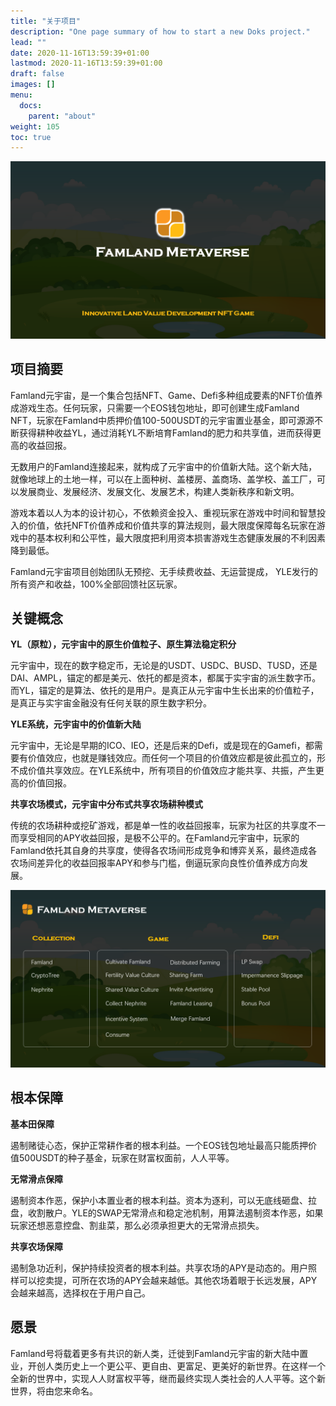 ```yaml
---
title: "关于项目"
description: "One page summary of how to start a new Doks project."
lead: ""
date: 2020-11-16T13:59:39+01:00
lastmod: 2020-11-16T13:59:39+01:00
draft: false
images: []
menu:
  docs:
    parent: "about"
weight: 105
toc: true
---
```



![img](1.PNG)



## 项目摘要

Famland元宇宙，是一个集合包括NFT、Game、Defi多种组成要素的NFT价值养成游戏生态。任何玩家，只需要一个EOS钱包地址，即可创建生成Famland NFT，玩家在Famland中质押价值100-500USDT的元宇宙置业基金，即可源源不断获得耕种收益YL，通过消耗YL不断培育Famland的肥力和共享值，进而获得更高的收益回报。

无数用户的Famland连接起来，就构成了元宇宙中的价值新大陆。这个新大陆，就像地球上的土地一样，可以在上面种树、盖楼房、盖商场、盖学校、盖工厂，可以发展商业、发展经济、发展文化、发展艺术，构建人类新秩序和新文明。

游戏本着以人为本的设计初心，不依赖资金投入、重视玩家在游戏中时间和智慧投入的价值，依托NFT价值养成和价值共享的算法规则，最大限度保障每名玩家在游戏中的基本权利和公平性，最大限度把利用资本损害游戏生态健康发展的不利因素降到最低。

Famland元宇宙项目创始团队无预挖、无手续费收益、无运营提成， YLE发行的所有资产和收益，100%全部回馈社区玩家。


## 关键概念

**YL（原粒），元宇宙中的原生价值粒子、原生算法稳定积分**

元宇宙中，现在的数字稳定币，无论是的USDT、USDC、BUSD、TUSD，还是DAI、AMPL，锚定的都是美元、依托的都是资本，都属于实宇宙的派生数字币。而YL，锚定的是算法、依托的是用户。是真正从元宇宙中生长出来的价值粒子，是真正与实宇宙金融没有任何关联的原生数字积分。

**YLE系统，元宇宙中的价值新大陆**

元宇宙中，无论是早期的ICO、IEO，还是后来的Defi，或是现在的Gamefi，都需要有价值效应，也就是赚钱效应。而任何一个项目的价值效应都是彼此孤立的，形不成价值共享效应。在YLE系统中，所有项目的价值效应才能共享、共振，产生更高的价值回报。

**共享农场模式，元宇宙中分布式共享农场耕种模式**

传统的农场耕种或挖矿游戏，都是单一性的收益回报率，玩家为社区的共享度不一而享受相同的APY收益回报，是极不公平的。在Famland元宇宙中，玩家的Famland依托其自身的共享度，使得各农场间形成竞争和博弈关系，最终造成各农场间差异化的收益回报率APY和参与门槛，倒逼玩家向良性价值养成方向发展。

![img](4.PNG)


## 根本保障

**基本田保障**

遏制赌徒心态，保护正常耕作者的根本利益。一个EOS钱包地址最高只能质押价值500USDT的种子基金，玩家在财富权面前，人人平等。

**无常滑点保障**

遏制资本作恶，保护小本置业者的根本利益。资本为逐利，可以无底线砸盘、拉盘，收割散户。YLE的SWAP无常滑点和稳定池机制，用算法遏制资本作恶，如果玩家还想恶意控盘、割韭菜，那么必须承担更大的无常滑点损失。

**共享农场保障**

遏制急功近利，保护持续投资者的根本利益。共享农场的APY是动态的。用户照样可以挖卖提，可所在农场的APY会越来越低。其他农场着眼于长远发展，APY会越来越高，选择权在于用户自己。


## 愿景

Famland号将载着更多有共识的新人类，迁徙到Famland元宇宙的新大陆中置业，开创人类历史上一个更公平、更自由、更富足、更美好的新世界。在这样一个全新的世界中，实现人人财富权平等，继而最终实现人类社会的人人平等。这个新世界，将由您来命名。